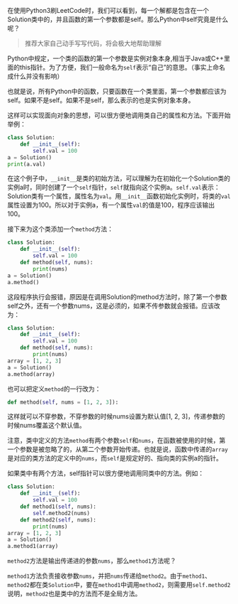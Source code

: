在使用Python3刷LeetCode时，我们可以看到，每一个解都是包含在一个Solution类中的，并且函数的第一个参数都是self。那么Python中self究竟是什么呢？
>推荐大家自己动手写写代码，将会极大地帮助理解

Python中规定，一个类的函数的第一个参数是实例对象本身,相当于Java或C++里面的this指针。为了方便，我们一般命名为`self`表示“自己”的意思。（事实上命名成什么并没有影响）

也就是说，所有Python中的函数，只要函数在一个类里面，第一个参数都应该为self。如果不是self。如果不是self，那么表示的也是实例对象本身。

这样可以实现面向对象的思想，可以很方便地调用类自己的属性和方法。下面开始举例：

```python
class Solution:
    def __init__(self):
        self.val = 100
a = Solution()
print(a.val)
```
在这个例子中，`__init__`是类的初始方法，可以理解为在初始化一个Solution类的实例a时，同时创建了一个`self`指针，`self`就指向这个实例a。`self.val`表示：Solution类有一个属性，属性名为`val`。用`__init__`函数初始化实例时，将类的`val`属性设置为100。所以对于实例a，有一个属性`val`的值是100，程序应该输出100。

接下来为这个类添加一个`method`方法：

```python
class Solution:
    def __init__(self):
        self.val = 100
    def method(self, nums):
        print(nums)
a = Solution()
a.method()
```
这段程序执行会报错，原因是在调用Solution的method方法时，除了第一个参数self之外，还有一个参数nums，这是必须的，如果不传参数就会报错。应该改为：
```python
class Solution:
    def __init__(self):
        self.val = 100
    def method(self, nums):
        print(nums)
array = [1, 2, 3]
a = Solution()
a.method(array)
```
也可以把定义`method`的一行改为：
```python
def method(self, nums = [1, 2, 3]):
```
这样就可以不穿参数，不穿参数的时候nums设置为默认值[1, 2, 3]，传递参数的时候nums覆盖这个默认值。

注意，类中定义的方法`method`有两个参数`self`和`nums`，在函数被使用的时候，第一个参数是被忽略了的，从第二个参数开始传递。也就是说，函数中传递的`array`是对应的类方法的定义中的`nums`，而`self`是规定好的、指向类的实例a的指针。

如果类中有两个方法，self指针可以很方便地调用同类中的方法。例如：
```python
class Solution:
    def __init__(self):
        self.val = 100
    def method1(self, nums):
        self.method2(nums)
    def method2(self, nums):
        print(nums)
array = [1, 2, 3]
a = Solution()
a.method1(array)
```
`method2`方法是输出传递进的参数`nums`，那么`method1`方法呢？

`method1`方法负责接收参数`nums`，并把`nums`传递给`method2`。由于`method1`、`method2`都在类`Solution`中，要在`method1`中调用`method2`，则需要用`self.method2`说明，`method2`也是类中的方法而不是全局方法。